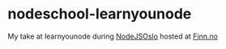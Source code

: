 # nodeschool-learnyounode

My take at learnyounode during [NodeJSOslo](http://www.meetup.com/NodeJSOslo/)
hosted at [Finn.no](https://www.linkedin.com/company/finn.no)
